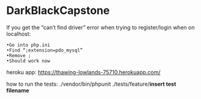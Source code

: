 # DarkBlackCapstone

If you get the “can’t find driver” error when trying to register/login when on localhost:

	•Go into php.ini
	•Find “;extension=pdo_mysql”
	•Remove ;
	•Should work now
	
heroku app: https://thawing-lowlands-75710.herokuapp.com/

how to run the tests: ./vendor/bin/phpunit ./tests/feature/**insert test filename**


